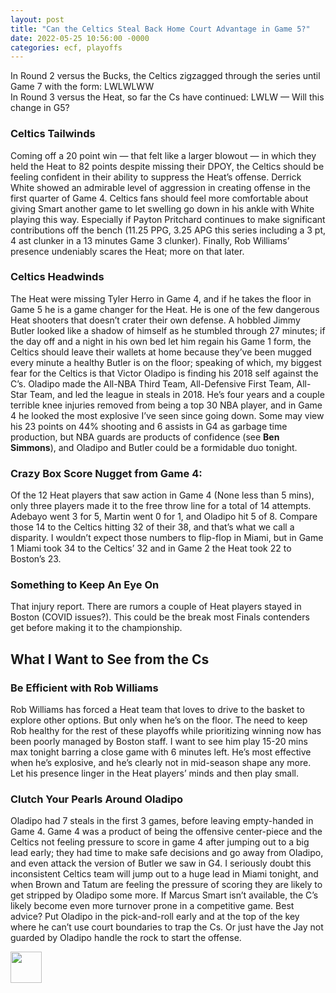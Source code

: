 ```yaml
---
layout: post
title: "Can the Celtics Steal Back Home Court Advantage in Game 5?"
date: 2022-05-25 10:56:00 -0000
categories: ecf, playoffs
---
```


In Round 2 versus the Bucks, the Celtics zigzagged through the series until Game 7 with the form: LWLWLWW  
In Round 3 versus the Heat, so far the Cs have continued: LWLW — Will this change in G5?

### Celtics Tailwinds
Coming off a 20 point win — that felt like a larger blowout — in which they held the Heat to 82 points despite missing their DPOY, the Celtics should be feeling confident in their ability to suppress the Heat’s offense. Derrick White showed an admirable level of aggression in creating offense in the first quarter of Game 4. Celtics fans should feel more comfortable about giving Smart another game to let swelling go down in his ankle with White playing this way. Especially if Payton Pritchard continues to make significant contributions off the bench (11.25 PPG, 3.25 APG this series including a 3 pt, 4 ast clunker in a 13 minutes Game 3 clunker). Finally, Rob Williams’ presence undeniably scares the Heat; more on that later.

### Celtics Headwinds
The Heat were missing Tyler Herro in Game 4, and if he takes the floor in Game 5 he is a game changer for the Heat. He is one of the few dangerous Heat shooters that doesn’t crater their own defense.  A hobbled Jimmy Butler looked like a shadow of himself as he stumbled through 27 minutes; if the day off and a night in his own bed let him regain his Game 1 form, the Celtics should leave their wallets at home because they’ve been mugged every minute a healthy Butler is on the floor; speaking of which, my biggest fear for the Celtics is that Victor Oladipo is finding his 2018 self against the C’s. Oladipo made the All-NBA Third Team, All-Defensive First Team, All-Star Team, and led the league in steals in 2018. He’s four years and a couple terrible knee injuries removed from being a top 30 NBA player, and in Game 4 he looked the most explosive I’ve seen since going down. Some may view his 23 points on 44% shooting and 6 assists in G4 as garbage time production, but NBA guards are products of confidence (see __Ben Simmons__), and Oladipo and Butler could be a formidable duo tonight.

### Crazy Box Score Nugget from Game 4:
Of the 12 Heat players that saw action in Game 4 (None less than 5 mins), only three players made it to the free throw line for a total of 14 attempts. Adebayo went 3 for 5, Martin went 0 for 1, and Oladipo hit 5 of 8. Compare those 14 to the Celtics hitting 32 of their 38, and that’s what we call a disparity. I wouldn’t expect those numbers to flip-flop in Miami, but in Game 1 Miami took 34 to the Celtics’ 32 and in Game 2 the Heat took 22 to Boston’s 23. 

### Something to Keep An Eye On
That injury report. There are rumors a couple of Heat players stayed in Boston (COVID issues?). This could be the break most Finals contenders get before making it to the championship.

## What I Want to See from the Cs

### Be Efficient with Rob Williams
Rob Williams has forced a Heat team that loves to drive to the basket to explore other options. But only when he’s on the floor. The need to keep Rob healthy for the rest of these playoffs while prioritizing winning now has been poorly managed by Boston staff. I want to see him play 15-20 mins max tonight barring a close game with 6 minutes left. He’s most effective when he’s explosive, and he’s clearly not in mid-season shape any more. Let his presence linger in the Heat players’ minds and then play small. 

### Clutch Your Pearls Around Oladipo
Oladipo had 7 steals in the first 3 games, before leaving empty-handed in Game 4. Game 4 was a product of being the offensive center-piece and the Celtics not feeling pressure to score in game 4 after jumping out to a big lead early; they had time to make safe decisions and go away from Oladipo, and even attack the version of Butler we saw in G4. I seriously doubt this inconsistent Celtics team will jump out to a huge lead in Miami tonight, and when Brown and Tatum are feeling the pressure of scoring they are likely to get stripped by Oladipo some more. If Marcus Smart isn’t available, the C’s likely become even more turnover prone in a competitive game. Best advice? Put Oladipo in the pick-and-roll early and at the top of the key where he can’t use court boundaries to trap the Cs. Or just have the Jay not guarded by Oladipo handle the rock to start the offense.

<img src="/criticalcelticsfan/assets/ccflogo.jpg" width="50" height="50" />
